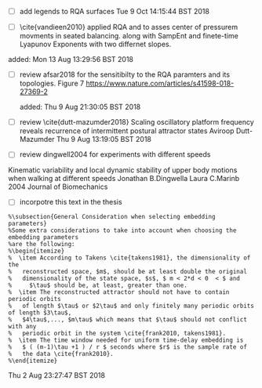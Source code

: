 



* [ ] add legends to RQA surfaces
	Tue  9 Oct 14:15:44 BST 2018



* [ ] \cite{vandieen2010}
applied RQA and
to asses center of pressurem movments in seated balancing.
along with SampEnt
and finete-time Lyapunov Exponents with two differnet slopes.

added: Mon 13 Aug 13:29:56 BST 2018


* [ ] review afsar2018 
	for the sensitibilty to the RQA paramters 
	and its topologies. Figure 7
	https://www.nature.com/articles/s41598-018-27369-2

	added: Thu  9 Aug 21:30:05 BST 2018




* [  ] review \cite{dutt-mazumder2018}
Scaling oscillatory platform frequency reveals recurrence of intermittent postural attractor states
Aviroop Dutt-Mazumder
Thu  9 Aug 13:19:05 BST 2018




* [ ] review dingwell2004 for experiments with different speeds

Kinematic variability and local dynamic stability of upper body motions when walking at different speeds
Jonathan B.Dingwella
Laura C.Marinb
2004
Journal of Biomechanics





* [ ] incorpotre this text in the thesis 
```
%\subsection{General Consideration when selecting embedding parameters}
%Some extra considerations to take into account when choosing the embedding parameters
%are the following:
%\begin{itemize}
%  \item According to Takens \cite{takens1981}, the dimensionality of the 
%	reconstructed space, $m$, should be at least double the original 
%	dimensionality of the state space, $s$, $ m < 2*d < 0  < $ and
%	  $\tau$ should be, at least, greater than one.
%  \item The reconstructed attractor should not have to contain periodic orbits
%	of length $\tau$ or $2\tau$ and only finitely many periodic orbits of length $3\tau$,
%	$4\tau$,..., $m\tau$ which means that $\tau$ should not conflict with any
%	periodic orbit in the system \cite{frank2010, takens1981}.
%  \item The time window needed for uniform time-delay embedding is 
%	$ ( (m-1)\tau +1 ) / r $ seconds where $r$ is the sample rate of 
%	the data \cite{frank2010}.
%\end{itemize}
```


Thu  2 Aug 23:27:47 BST 2018


